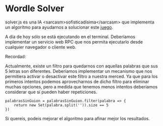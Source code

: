 # Wordle Solver

solver.js es una IA &lt;sarcasm&gt;sofisticadísima&lt;/sarcasm&gt; que implementa un algorítmo para ayudarnos a solucionar este [juego](https://wordle.danielfrg.com/).

A día de hoy sólo se está ejecutando en el terminal.  Deberíamos implementar un servicio web RPC que nos permita ejecutarlo desde cualquier navegador o cliente web.

Recordad:

Actualmente, existe un filtro para quedarnos con aquellas palabras que sus 5 letras son diferentes.  Deberíamos implementar un mecanismo que nos permitiera activar
o desactivar este filtro a nuestra merced.  Ya que para los primeros intentos podemos aprovecharnos de dicho filtro para eliminar muchas opciones, pero a medida que 
tenemos menos intentos deberíamos considerar que sí pueden haber repeticiones.

```
palabrasSinGuion = palabrasSinGuion.filter(palabra => {
    return new Set(palabra.split('')).size == 5
})
```

Si quereis, podeis mejorar el algoritmo para afinar mejor los resultados.

